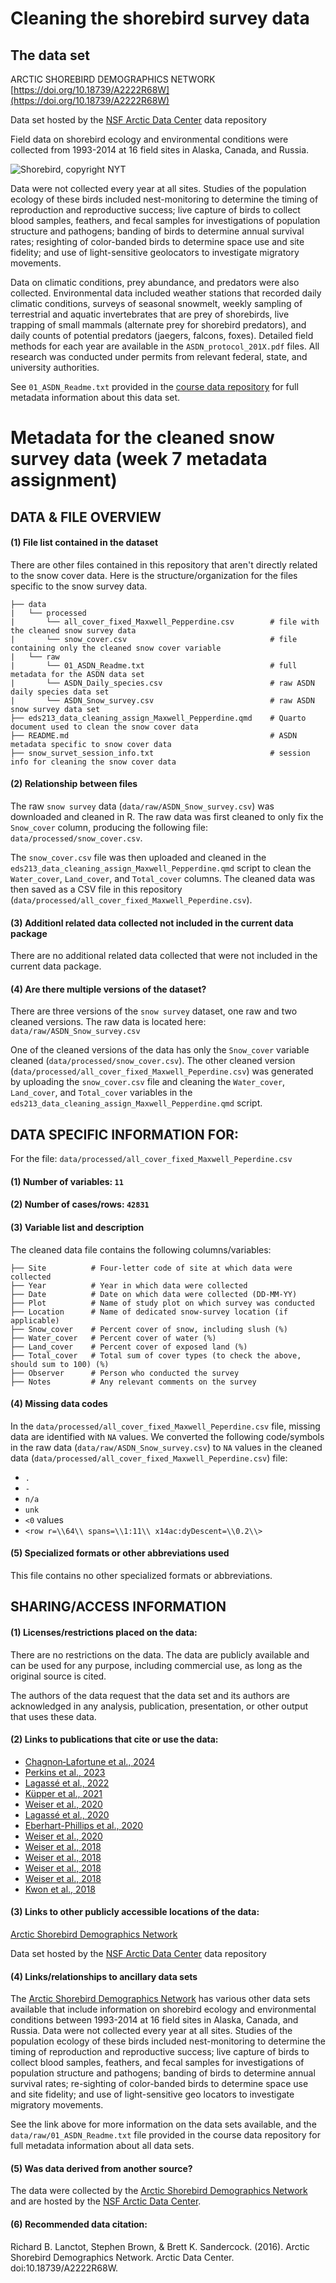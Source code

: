 # Cleaning the shorebird survey data 


## The data set

ARCTIC SHOREBIRD DEMOGRAPHICS NETWORK [https://doi.org/10.18739/A2222R68W](https://doi.org/10.18739/A2222R68W)

Data set hosted by the [NSF Arctic Data Center](https://arcticdata.io) data repository 

Field data on shorebird ecology and environmental conditions were collected from 1993-2014 at 16 field sites in Alaska, Canada, and Russia.

![Shorebird, copyright NYT](https://static01.nyt.com/images/2017/09/10/nyregion/10NATURE1/10NATURE1-superJumbo.jpg?quality=75&auto=webp)

Data were not collected every year at all sites. Studies of the population ecology of these birds included nest-monitoring to determine the timing of reproduction and reproductive success; live capture of birds to collect blood samples, feathers, and fecal samples for investigations of population structure and pathogens; banding of birds to determine annual survival rates; resighting of color-banded birds to determine space use and site fidelity; and use of light-sensitive geolocators to investigate migratory movements. 

Data on climatic conditions, prey abundance, and predators were also collected. Environmental data included weather stations that recorded daily climatic conditions, surveys of seasonal snowmelt, weekly sampling of terrestrial and aquatic invertebrates that are prey of shorebirds, live trapping of small mammals (alternate prey for shorebird predators), and daily counts of potential predators (jaegers, falcons, foxes). Detailed field methods for each year are available in the `ASDN_protocol_201X.pdf` files. All research was conducted under permits from relevant federal, state, and university authorities.

See `01_ASDN_Readme.txt` provided in the [course data repository](https://github.com/UCSB-Library-Research-Data-Services/bren-meds213-spring-2024-class-data) for full metadata information about this data set.

# Metadata for the cleaned snow survey data (week 7 metadata assignment)

## DATA & FILE OVERVIEW

#### (1) File list contained in the dataset

There are other files contained in this repository that aren't directly related to the snow cover data. Here is the structure/organization for the files specific to the snow survey data. 

```
├── data  
|   └── processed
|       └── all_cover_fixed_Maxwell_Pepperdine.csv        # file with the cleaned snow survey data
|       └── snow_cover.csv                                # file containing only the cleaned snow cover variable
|   └── raw
|       └── 01_ASDN_Readme.txt                            # full metadata for the ASDN data set
|       └── ASDN_Daily_species.csv                        # raw ASDN daily species data set
|       └── ASDN_Snow_survey.csv                          # raw ASDN snow survey data set 
├── eds213_data_cleaning_assign_Maxwell_Pepperdine.qmd    # Quarto document used to clean the snow cover data
├── README.md                                             # ASDN metadata specific to snow cover data
├── snow_survet_session_info.txt                          # session info for cleaning the snow cover data  
```

#### (2) Relationship between files

The raw `snow survey` data (`data/raw/ASDN_Snow_survey.csv`) was downloaded and cleaned in R. The raw data was first cleaned to only fix the `Snow_cover` column, producing the following file: `data/processed/snow_cover.csv`. 

The `snow_cover.csv` file was then uploaded and cleaned in the `eds213_data_cleaning_assign_Maxwell_Pepperdine.qmd` script to clean the `Water_cover`, `Land_cover`, and `Total_cover` columns. The cleaned data was then saved as a CSV file in this repository (`data/processed/all_cover_fixed_Maxwell_Peperdine.csv`). 

#### (3) Additionl related data collected not included in the current data package

There are no additional related data collected that were not included in the current data package.

#### (4) Are there multiple versions of the dataset?

There are three versions of the `snow survey` dataset, one raw and two cleaned versions. The raw data is located here: `data/raw/ASDN_Snow_survey.csv`

One of the cleaned versions of the data has only the `Snow_cover` variable cleaned (`data/processed/snow_cover.csv`). The other cleaned version (`data/processed/all_cover_fixed_Maxwell_Peperdine.csv`) was generated by uploading the `snow_cover.csv` file and cleaning the `Water_cover`, `Land_cover`, and `Total_cover` variables in the `eds213_data_cleaning_assign_Maxwell_Pepperdine.qmd` script. 

## DATA SPECIFIC INFORMATION FOR: 

For the file: `data/processed/all_cover_fixed_Maxwell_Peperdine.csv`

#### (1) Number of variables: `11`

#### (2) Number of cases/rows: `42831`

#### (3) Variable list and description

The cleaned data file contains the following columns/variables:

```
├── Site          # Four-letter code of site at which data were collected
├── Year          # Year in which data were collected      
├── Date          # Date on which data were collected (DD-MM-YY)                   
├── Plot          # Name of study plot on which survey was conducted
├── Location      # Name of dedicated snow-survey location (if applicable)
├── Snow_cover    # Percent cover of snow, including slush (%)
├── Water_cover   # Percent cover of water (%)
├── Land_cover    # Percent cover of exposed land (%)
├── Total_cover   # Total sum of cover types (to check the above, should sum to 100) (%)
├── Observer      # Person who conducted the survey
├── Notes         # Any relevant comments on the survey
```

#### (4) Missing data codes 

In the `data/processed/all_cover_fixed_Maxwell_Peperdine.csv` file, missing data are identified with `NA` values. We converted the following code/symbols in the raw data (`data/raw/ASDN_Snow_survey.csv`) to `NA` values in the cleaned data (`data/processed/all_cover_fixed_Maxwell_Peperdine.csv`) file:

- `.`
- `-`
- `n/a`
- `unk`
- `<0` values
- `<row r=\\64\\ spans=\\1:11\\ x14ac:dyDescent=\\0.2\\>`

#### (5) Specialized formats or other abbreviations used

This file contains no other specialized formats or abbreviations.

## SHARING/ACCESS INFORMATION

#### (1) Licenses/restrictions placed on the data:

There are no restrictions on the data. The data are publicly available and can be used for any purpose, including commercial use, as long as the original source is cited.

The authors of the data request that the data set and its authors are acknowledged in any analysis, publication, presentation, or other output that uses these data.

#### (2) Links to publications that cite or use the data:

- [Chagnon‐Lafortune et al., 2024](https://doi.org/10.1111/gcb.17356)
- [Perkins et al., 2023](https://link.springer.com/article/10.1007/s10646-023-02708-w)
- [Lagassé et al., 2022](https://doi.org/10.1371/journal.pone.0270957)
- [Küpper et al., 2021](https://osf.io/preprints/ecoevorxiv/uqnvf_v1)
- [Weiser et al., 2020](https://doi.org/10.1093/condor/duaa026)
- [Lagassé et al., 2020](http://dx.doi.org/10.1093/condor/duaa054)
- [Eberhart-Phillips et al., 2020](http://dx.doi.org/10.1038/s41597-020-0490-y)
- [Weiser et al., 2020](http://dx.doi.org/10.1093/condor/duaa026)
- [Weiser et al., 2018](http://dx.doi.org/10.1111/jofo.12264)
- [Weiser et al., 2018](http://dx.doi.org/10.1111/jav.01531)
- [Weiser et al., 2018](http://dx.doi.org/10.1642/auk-17-107.1)
- [Weiser et al., 2018](http://dx.doi.org/10.1111/ibi.12571)
- [Kwon et al., 2018](http://dx.doi.org/10.1002/ece3.3733)

#### (3) Links to other publicly accessible locations of the data:

[Arctic Shorebird Demographics Network](https://doi.org/10.18739/A2222R68W)

Data set hosted by the [NSF Arctic Data Center](https://arcticdata.io) data repository

#### (4) Links/relationships to ancillary data sets 

The [Arctic Shorebird Demographics Network](https://doi.org/10.18739/A2222R68W) has various other data sets available that include information on shorebird ecology and environmental conditions between 1993-2014 at 16 field sites in Alaska, Canada, and Russia. Data were not collected every year at all sites. Studies of the population ecology of these birds included nest-monitoring to determine the timing of reproduction and reproductive success; live capture of birds to collect blood samples, feathers, and fecal samples for investigations of population structure and pathogens; banding of birds to determine annual survival rates; re-sighting of color-banded birds to determine space use and site fidelity; and use of light-sensitive geo locators to investigate migratory movements.

See the link above for more information on the data sets available, and the `data/raw/01_ASDN_Readme.txt` file provided in the course data repository for full metadata information about all data sets.

#### (5) Was data derived from another source?

The data were collected by the [Arctic Shorebird Demographics Network](https://doi.org/10.18739/A2222R68W) and are hosted by the [NSF Arctic Data Center](https://arcticdata.io). 

#### (6) Recommended data citation:

Richard B. Lanctot, Stephen Brown, & Brett K. Sandercock. (2016). Arctic Shorebird Demographics Network. Arctic Data Center. doi:10.18739/A2222R68W.










































